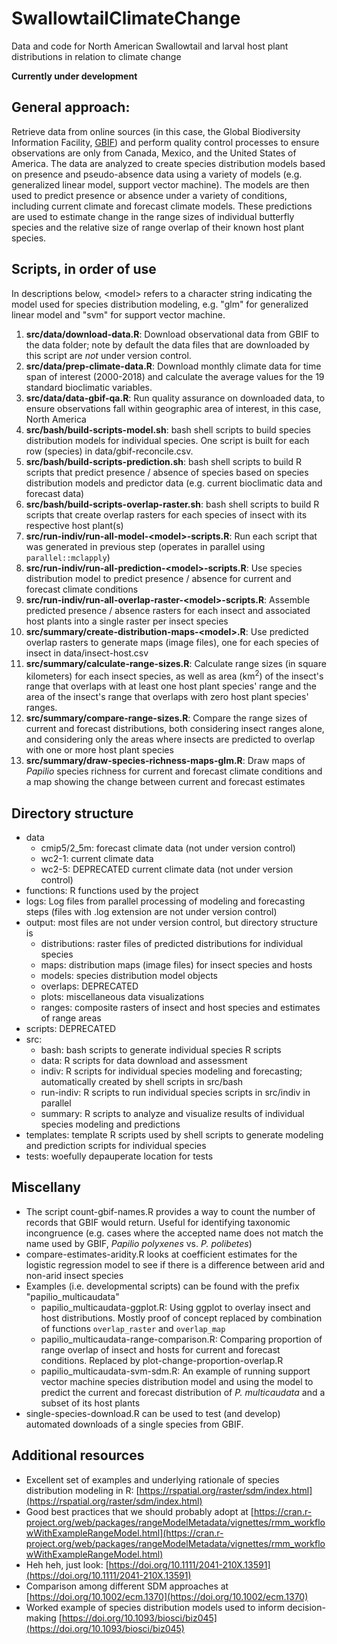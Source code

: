 # SwallowtailClimateChange
Data and code for North American Swallowtail and larval host plant 
distributions in relation to climate change

**Currently under development**

## General approach:

Retrieve data from online sources (in this case, the Global Biodiversity 
Information Facility, [GBIF](https://gbif.org)) and perform quality control 
processes to ensure observations are only from Canada, Mexico, and the United 
States of America. The data are analyzed to create species distribution models 
based on presence and pseudo-absence data using a variety of models (e.g. 
generalized linear model, support vector machine). The models are then used to 
predict presence or absence under a variety of conditions, including current 
climate and forecast climate models. These predictions are used to estimate 
change in the range sizes of individual butterfly species and the relative size 
of range overlap of their known host plant species.

## Scripts, in order of use

In descriptions below, \<model\> refers to a character string indicating the 
model used for species distribution modeling, e.g. "glm" for generalized 
linear model and "svm" for support vector machine.

1. **src/data/download-data.R**: Download observational data from GBIF to the 
data folder; note by default the data files that are downloaded by this script 
are _not_ under version control.
1. **src/data/prep-climate-data.R**: Download monthly climate data for time 
span of interest (2000-2018) and calculate the average values for the 19 
standard bioclimatic variables.
1. **src/data/data-gbif-qa.R**: Run quality assurance on downloaded data, to 
ensure observations fall within geographic area of interest, in this case, 
North America
1. **src/bash/build-scripts-model.sh**: bash shell scripts to build species 
distribution models for individual species. One script is built for each row 
(species) in data/gbif-reconcile.csv.
1. **src/bash/build-scripts-prediction.sh**: bash shell scripts to build R 
scripts that predict presence / absence of species based on species 
distribution models and predictor data (e.g. current bioclimatic data and
forecast data)
1. **src/bash/build-scripts-overlap-raster.sh**: bash shell scripts to build R
scripts that create overlap rasters for each species of insect with its 
respective host plant(s)
1. **src/run-indiv/run-all-model-\<model\>-scripts.R**: Run each script that 
was generated in previous step (operates in parallel using 
`parallel::mclapply`)
1. **src/run-indiv/run-all-prediction-\<model\>-scripts.R**: Use species 
distribution model to predict presence / absence for current and forecast 
climate conditions
1. **src/run-indiv/run-all-overlap-raster-\<model\>-scripts.R**: Assemble 
predicted presence / absence rasters for each insect and associated host plants 
into a single raster per insect species
1. **src/summary/create-distribution-maps-\<model\>.R**: Use predicted overlap 
rasters to generate maps (image files), one for each species of insect in 
data/insect-host.csv
1. **src/summary/calculate-range-sizes.R**: Calculate range sizes (in square 
kilometers) for each insect species, as well as area (km<sup>2</sup>) of the 
insect's range that overlaps with at least one host plant species' range and 
the area of the insect's range that overlaps with zero host plant species' 
ranges.
1. **src/summary/compare-range-sizes.R**: Compare the range sizes of current 
and forecast distributions, both considering insect ranges alone, and 
considering only the areas where insects are predicted to overlap with one or 
more host plant species
1. **src/summary/draw-species-richness-maps-glm.R**: Draw maps of _Papilio_ 
species richness for current and forecast climate conditions and a map showing 
the change between current and forecast estimates

## Directory structure

+ data
    + cmip5/2_5m: forecast climate data (not under version control)
    + wc2-1: current climate data
    + wc2-5: DEPRECATED current climate data (not under version control)
+ functions: R functions used by the project
+ logs: Log files from parallel processing of modeling and forecasting steps 
(files with .log extension are not under version control)
+ output: most files are not under version control, but directory structure is
    + distributions: raster files of predicted distributions for individual 
    species
    + maps: distribution maps (image files) for insect species and hosts
    + models: species distribution model objects
    + overlaps: DEPRECATED
    + plots: miscellaneous data visualizations
    + ranges: composite rasters of insect and host species and estimates of 
    range areas
+ scripts: DEPRECATED
+ src: 
    + bash: bash scripts to generate individual species R scripts
    + data: R scripts for data download and assessment
    + indiv: R scripts for individual species modeling and forecasting; 
    automatically created by shell scripts in src/bash
    + run-indiv: R scripts to run individual species scripts in src/indiv in 
    parallel
    + summary: R scripts to analyze and visualize results of individual species
    modeling and predictions
+ templates: template R scripts used by shell scripts to generate modeling 
and prediction scripts for individual species
+ tests: woefully depauperate location for tests

## Miscellany

+ The script count-gbif-names.R provides a way to count the number of records 
that GBIF would return. Useful for identifying taxonomic incongruence (e.g. 
cases where the accepted name does not match the name used by GBIF, _Papilio 
polyxenes_ vs. _P. polibetes_)
+ compare-estimates-aridity.R looks at coefficient estimates for the logistic 
regression model to see if there is a difference between arid and non-arid 
insect species
+ Examples (i.e. developmental scripts) can be found with the prefix 
"papilio_multicaudata"
    + papilio_multicaudata-ggplot.R: Using ggplot to overlay insect and host 
    distributions. Mostly proof of concept replaced by combination of functions 
    `overlap_raster` and `overlap_map`
    + papilio_multicaudata-range-comparison.R: Comparing proportion of range 
    overlap of insect and hosts for current and forecast conditions. Replaced 
    by plot-change-proportion-overlap.R
    + papilio_multicaudata-svm-sdm.R: An example of running support vector 
    machine species distribution model and using the model to predict the 
    current and forecast distribution of _P. multicaudata_ and a subset of its
    host plants
+ single-species-download.R can be used to test (and develop) automated 
downloads of a single species from GBIF.

## Additional resources

+ Excellent set of examples and underlying rationale of species distribution 
modeling in R: [https://rspatial.org/raster/sdm/index.html](https://rspatial.org/raster/sdm/index.html)
+ Good best practices that we should probably adopt at  [https://cran.r-project.org/web/packages/rangeModelMetadata/vignettes/rmm_workflowWithExampleRangeModel.html](https://cran.r-project.org/web/packages/rangeModelMetadata/vignettes/rmm_workflowWithExampleRangeModel.html)
+ Heh heh, just look: [https://doi.org/10.1111/2041-210X.13591](https://doi.org/10.1111/2041-210X.13591)
+ Comparison among different SDM approaches at
[https://doi.org/10.1002/ecm.1370](https://doi.org/10.1002/ecm.1370)
+ Worked example of species distribution models used to inform decision-making
[https://doi.org/10.1093/biosci/biz045](https://doi.org/10.1093/biosci/biz045)